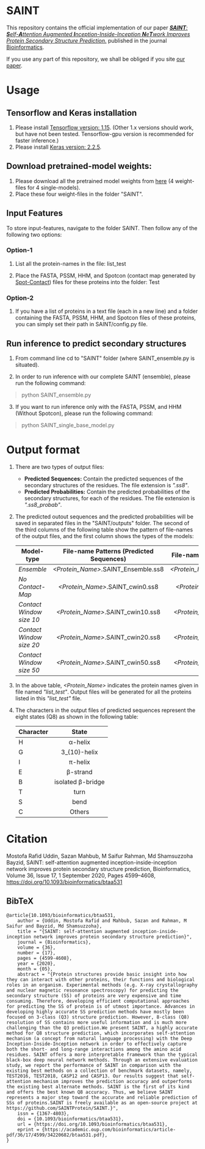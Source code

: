 
# SAINT
This repository contains the official implementation of our paper *[**SAINT**: **S**elf-**A**ttention Augmented **I**nception-Inside-Inception **N**e**T**work Improves Protein Secondary Structure Prediction.](https://doi.org/10.1093/bioinformatics/btaa531)* published in the journal [Bioinformatics](https://academic.oup.com/bioinformatics). 

If you use any part of this repository, we shall be obliged if you site [our paper](https://doi.org/10.1093/bioinformatics/btaa531).

# Usage
## Tensorflow and Keras installation
1. Please install [Tensorflow version: 1.15](https://www.tensorflow.org/install/gpu#older_versions_of_tensorflow). (Other 1.x versions should work, but have not been tested. Tensorflow-gpu version is recommended for faster inference.)
2. Please install [Keras version: 2.2.5](https://pypi.org/project/Keras/2.2.5/).

## Download pretrained-model weights:
1. Please download all the pretrained model weights from [here](https://drive.google.com/open?id=1mjXUfz33asJHBorEeMU0kd1A-1WChRyR) (4 weight-files for 4 single-models).
2. Place these four weight-files in the folder "SAINT".

## Input Features
To store input-features, navigate to the folder SAINT. Then follow any of the following two options:
### Option-1
1. List all the protein-names in the file: list_test

2. Place the FASTA, PSSM, HHM, and Spotcon (contact map generated by [Spot-Contact](https://sparks-lab.org/server/spot-contact/)) files for these proteins into the folder: Test

### Option-2
1. If you have a list of proteins in a text file (each in a new line) and a folder containing the FASTA, PSSM, HHM, and Spotcon files of these proteins, you can simply set their path in SAINT/config.py file.

## Run inference to predict secondary structures
1. From command line cd to "SAINT" folder (where SAINT_ensemble.py is situated).

2. In order to run inference with our complete SAINT (ensemble), please run the following command:

  > python SAINT_ensemble.py
  
3. If you want to run inference only with the FASTA, PSSM, and HHM (Without Spotcon), please run the following command:

  > python SAINT_single_base_model.py
  
# Output format
1. There are two types of output files: 
	- **Predicted Sequences:** Contain the predicted sequences of the secondary structures of the residues. The file extension is *".ss8"*.
	- **Predicted Probabilities:** Contain the predicted probabilities of the secondary structures, for each of the residues. The file extension is *".ss8_probab"*.
2. The predicted outout sequences and the predicted probabilities will be saved in separated files in the "SAINT/outputs" folder. The second of the third columns of the following table show the pattern of file-names of the output files, and the first column shows the types of the models: 

	| Model-type | File-name Patterns (Predicted Sequences) | File-name Patterns (Predicted Probabilities) |
	| -------------- |:--------------------------------------:|:--------------------------------------:|
	|*Ensemble*| *<Protein_Name>*.SAINT_Ensemble.ss8    | *<Protein_Name>*.SAINT_Ensemble.ss8_probab   |
	|*No Contact-Map*| *<Protein_Name>*.SAINT_cwin0.ss8    | *<Protein_Name>*.SAINT_cwin0.ss8_probab   |
	|*Contact Window size 10*| *<Protein_Name>*.SAINT_cwin10.ss8   | *<Protein_Name>*.SAINT_cwin10.ss8_probab   |
	|*Contact Window size 20*| *<Protein_Name>*.SAINT_cwin20.ss8   | *<Protein_Name>*.SAINT_cwin20.ss8_probab   |
	|*Contact Window size 50*| *<Protein_Name>*.SAINT_cwin50.ss8  | *<Protein_Name>*.SAINT_cwin50.ss8_probab  |
 3. In the above table, *<Protein_Name>* indicates the protein names given in file named *"list_test"*. Output files will be generated for all the proteins listed in this *"list_test"* file. 
 4. The characters in the output files of predicted sequences represent the eight states (Q8) as shown in the following table: 
 
 	|Character | State|
	| -------- |:----------:|
 	|H| α-helix |
	|G| 3_{10}-helix|
	|I| π-helix|
	|E| β-strand|
	|B| isolated β-bridge|
	|T| turn|
	|S| bend |
	|C| Others |
	
# Citation
Mostofa Rafid Uddin, Sazan Mahbub, M Saifur Rahman, Md Shamsuzzoha Bayzid, SAINT: self-attention augmented inception-inside-inception network improves protein secondary structure prediction, Bioinformatics, Volume 36, Issue 17, 1 September 2020, Pages 4599–4608, https://doi.org/10.1093/bioinformatics/btaa531

## BibTeX
```
@article{10.1093/bioinformatics/btaa531,
    author = {Uddin, Mostofa Rafid and Mahbub, Sazan and Rahman, M Saifur and Bayzid, Md Shamsuzzoha},
    title = "{SAINT: self-attention augmented inception-inside-inception network improves protein secondary structure prediction}",
    journal = {Bioinformatics},
    volume = {36},
    number = {17},
    pages = {4599-4608},
    year = {2020},
    month = {05},
    abstract = "{Protein structures provide basic insight into how they can interact with other proteins, their functions and biological roles in an organism. Experimental methods (e.g. X-ray crystallography and nuclear magnetic resonance spectroscopy) for predicting the secondary structure (SS) of proteins are very expensive and time consuming. Therefore, developing efficient computational approaches for predicting the SS of protein is of utmost importance. Advances in developing highly accurate SS prediction methods have mostly been focused on 3-class (Q3) structure prediction. However, 8-class (Q8) resolution of SS contains more useful information and is much more challenging than the Q3 prediction.We present SAINT, a highly accurate method for Q8 structure prediction, which incorporates self-attention mechanism (a concept from natural language processing) with the Deep Inception-Inside-Inception network in order to effectively capture both the short- and long-range interactions among the amino acid residues. SAINT offers a more interpretable framework than the typical black-box deep neural network methods. Through an extensive evaluation study, we report the performance of SAINT in comparison with the existing best methods on a collection of benchmark datasets, namely, TEST2016, TEST2018, CASP12 and CASP13. Our results suggest that self-attention mechanism improves the prediction accuracy and outperforms the existing best alternate methods. SAINT is the first of its kind and offers the best known Q8 accuracy. Thus, we believe SAINT represents a major step toward the accurate and reliable prediction of SSs of proteins.SAINT is freely available as an open-source project at https://github.com/SAINTProtein/SAINT.}",
    issn = {1367-4803},
    doi = {10.1093/bioinformatics/btaa531},
    url = {https://doi.org/10.1093/bioinformatics/btaa531},
    eprint = {https://academic.oup.com/bioinformatics/article-pdf/36/17/4599/34220682/btaa531.pdf},
}
```
